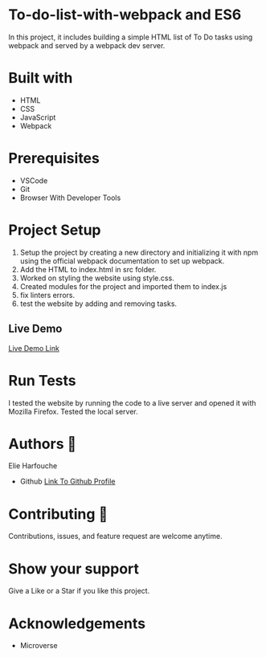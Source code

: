  
# To-do-list-with-webpack and ES6
In this project, it includes building a simple HTML list of To Do tasks using webpack and served by a webpack dev server.

# Built with
<ul>
<li>HTML</li>
<li>CSS</li>
<li>JavaScript</li>
  <li>Webpack</li>
</ul>

# Prerequisites
<ul>
<li>VSCode</li>
<li>Git</li>
<li>Browser With Developer Tools</li>
</ul>

# Project Setup
1. Setup the project by creating a new directory and initializing it with npm using the official webpack documentation to set up webpack.
2. Add the HTML to index.html in src folder.
3. Worked on styling the website using style.css.
4. Created modules for the project and imported them to index.js
5. fix linters errors.
6. test the website by adding and removing tasks.

## Live Demo

[Live Demo Link](https://x-elie-x.github.io/To-Do-list/)


# Run Tests
I tested the website by running the code to a live server and opened it with Mozilla Firefox. Tested the local server.
# Authors  	:bookmark_tabs:
Elie Harfouche
<ul>
<li>Github <a href="https://github.com/X-Elie-X">Link To Github Profile</a></li>

</ul>

# Contributing :handshake:
Contributions, issues, and feature request are welcome anytime.

# Show your support
Give a Like or a Star if you like this project.

# Acknowledgements
<ul>
<li>Microverse</li>


